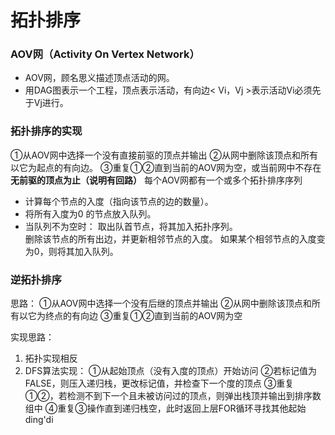 


# 拓扑排序
### AOV网（Activity On Vertex Network）
- AOV网，顾名思义描述顶点活动的网。
- 用DAG图表示一个工程，顶点表示活动，有向边< Vi，Vj >表示活动Vi必须先于Vj进行。

### 拓扑排序的实现
①从AOV网中选择一个没有直接前驱的顶点并输出
②从网中删除该顶点和所有以它为起点的有向边。
③重复①②直到当前的AOV网为空，或当前网中不存在**无前驱的顶点为止（说明有回路）** 每个AOV网都有一个或多个拓扑排序序列

-   计算每个节点的入度（指向该节点的边的数量）。
-   将所有入度为0 的节点放入队列。
-   当队列不为空时：
    取出队首节点，将其加入拓扑序列。   
    删除该节点的所有出边，并更新相邻节点的入度。
    如果某个相邻节点的入度变为0，则将其加入队列。
    

### 逆拓扑排序
思路：
①从AOV网中选择一个没有后继的顶点并输出
②从网中删除该顶点和所有以它为终点的有向边
③重复①②直到当前的AOV网为空

实现思路：
1. 拓扑实现相反
2. DFS算法实现：
①从起始顶点（没有入度的顶点）开始访问
②若标记值为FALSE，则压入递归栈，更改标记值，并检查下一个度的顶点
③重复①②，若检测不到下一个且未被访问过的顶点，则弹出栈顶并输出到排序数组中
④重复③操作直到递归栈空，此时返回上层FOR循环寻找其他起始ding'di

<!--stackedit_data:
eyJoaXN0b3J5IjpbLTExNTU1NzcxMDksLTE4MzM0Mjg1NDEsLT
IwNDQ3NzQ0MTQsLTIyMjAwMzE0NSwtMTQ3MjI1MTU2Miw0ODE0
ODg4MDNdfQ==
-->